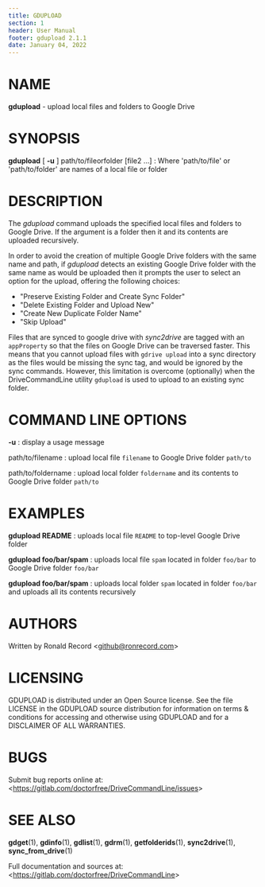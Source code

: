 ```yaml
---
title: GDUPLOAD
section: 1
header: User Manual
footer: gdupload 2.1.1
date: January 04, 2022
---
```

# NAME
**gdupload** - upload local files and folders to Google Drive

# SYNOPSIS
**gdupload** [ **-u** ] path/to/fileorfolder [file2 ...]
: Where 'path/to/file' or 'path/to/folder' are names of a local file or folder

# DESCRIPTION
The *gdupload* command uploads the specified local files and folders
to Google Drive. If the argument is a folder then it and its contents
are uploaded recursively.

In order to avoid the creation of multiple Google Drive folders with the
same name and path, if *gdupload* detects an existing Google Drive folder
with the same name as would be uploaded then it prompts the user to
select an option for the upload, offering the following choices:

- "Preserve Existing Folder and Create Sync Folder"
- "Delete Existing Folder and Upload New"
- "Create New Duplicate Folder Name"
- "Skip Upload"

Files that are synced to google drive with *sync2drive* are tagged with an
`appProperty` so that the files on Google Drive can be traversed faster.
This means that you cannot upload files with `gdrive upload` into
a sync directory as the files would be missing the sync tag, and would be
ignored by the sync commands. However, this limitation is overcome
(optionally) when the DriveCommandLine utility `gdupload` is used to
upload to an existing sync folder.

# COMMAND LINE OPTIONS
**-u**
: display a usage message

path/to/filename
: upload local file `filename` to Google Drive folder `path/to`

path/to/foldername
: upload local folder `foldername` and its contents to Google Drive folder `path/to`

# EXAMPLES
**gdupload README**
: uploads local file `README` to top-level Google Drive folder

**gdupload foo/bar/spam**
: uploads local file `spam` located in folder `foo/bar` to Google Drive folder `foo/bar`

**gdupload foo/bar/spam**
: uploads local folder `spam` located in folder `foo/bar` and uploads all its contents recursively

# AUTHORS
Written by Ronald Record &lt;github@ronrecord.com&gt;

# LICENSING
GDUPLOAD is distributed under an Open Source license.
See the file LICENSE in the GDUPLOAD source distribution
for information on terms &amp; conditions for accessing and
otherwise using GDUPLOAD and for a DISCLAIMER OF ALL WARRANTIES.

# BUGS
Submit bug reports online at: &lt;https://gitlab.com/doctorfree/DriveCommandLine/issues&gt;

# SEE ALSO
**gdget**(1), **gdinfo**(1), **gdlist**(1), **gdrm**(1), **getfolderids**(1), **sync2drive**(1), **sync_from_drive**(1)

Full documentation and sources at: &lt;https://gitlab.com/doctorfree/DriveCommandLine&gt;

